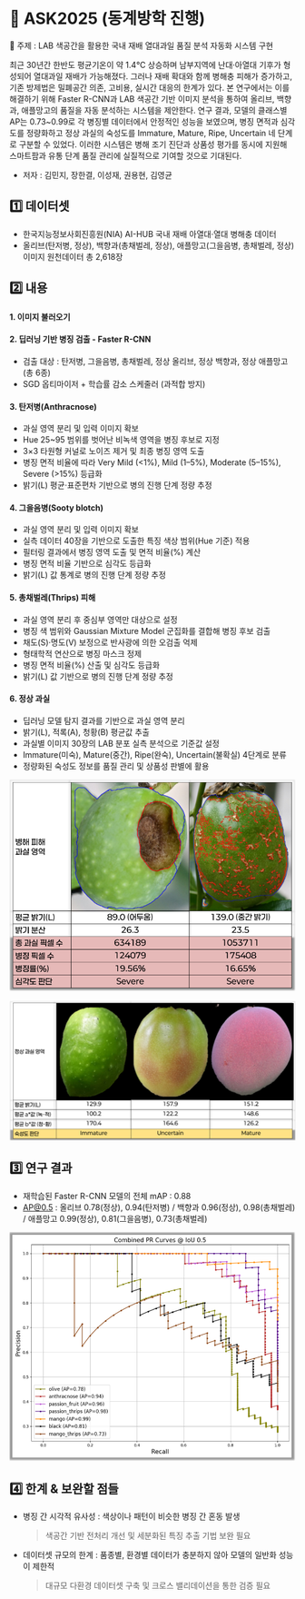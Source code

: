 # 🥇 ASK2025 (동계방학 진행)
🍊 주제 : LAB 색공간을 활용한 국내 재배 열대과일 품질 분석 자동화 시스템 구현

최근 30년간 한반도 평균기온이 약 1.4℃ 상승하며 남부지역에 난대·아열대 기후가 형성되어 열대과일 재배가 가능해졌다. 그러나 재배 확대와 함께 병해충 피해가 증가하고, 기존 방제법은 밀폐공간 의존, 고비용, 실시간 대응의 한계가 있다. 본 연구에서는 이를 해결하기 위해 Faster R-CNN과 LAB 색공간 기반 이미지 분석을 통하여 올리브, 백향과, 애플망고의 품질을 자동 분석하는 시스템을 제안한다. 연구 결과, 모델의 클래스별 AP는 0.73~0.99로 각 병징별 데이터에서 안정적인 성능을 보였으며, 병징 면적과 심각도를 정량화하고 정상 과실의 숙성도를 Immature, Mature, Ripe, Uncertain  네 단계로 구분할 수 있었다. 이러한 시스템은 병해 조기 진단과 상품성 평가를 동시에 지원해 스마트팜과 유통 단계 품질 관리에 실질적으로 기여할 것으로 기대된다.

- 저자 : 김민지, 장한결, 이성재, 권용현, 김영균
  
## 1️⃣ 데이터셋
- 한국지능정보사회진흥원(NIA) AI-HUB 국내 재배 아열대·열대 병해충 데이터
- 올리브(탄저병, 정상), 백향과(총채벌레, 정상), 애플망고(그을음병, 총채벌레, 정상) 이미지 원천데이터 총 2,618장

## 2️⃣ 내용
#### 1. 이미지 불러오기
#### 2. 딥러닝 기반 병징 검출 - Faster R-CNN
- 검출 대상 : 탄저병, 그을음병, 총채벌레, 정상 올리브, 정상 백향과, 정상 애플망고 (총 6종)
- SGD 옵티마이저 + 학습률 감소 스케줄러 (과적합 방지)
#### 3. 탄저병(Anthracnose)
- 과실 영역 분리 및 입력 이미지 확보
- Hue 25~95 범위를 벗어난 비녹색 영역을 병징 후보로 지정
- 3×3 타원형 커널로 노이즈 제거 및 최종 병징 영역 도출
- 병징 면적 비율에 따라 Very Mild (<1%), Mild (1–5%), Moderate (5–15%), Severe (>15%) 등급화
- 밝기(L) 평균·표준편차 기반으로 병의 진행 단계 정량 추정
#### 4. 그을음병(Sooty blotch)
- 과실 영역 분리 및 입력 이미지 확보
- 실측 데이터 40장을 기반으로 도출한 특징 색상 범위(Hue 기준) 적용
- 필터링 결과에서 병징 영역 도출 및 면적 비율(%) 계산
- 병징 면적 비율 기반으로 심각도 등급화
- 밝기(L) 값 통계로 병의 진행 단계 정량 추정
#### 5. 총채벌레(Thrips) 피해
- 과실 영역 분리 후 중심부 영역만 대상으로 설정
- 병징 색 범위와 Gaussian Mixture Model 군집화를 결합해 병징 후보 검출
- 채도(S)·명도(V) 보정으로 반사광에 의한 오검출 억제
- 형태학적 연산으로 병징 마스크 정제
- 병징 면적 비율(%) 산출 및 심각도 등급화
- 밝기(L) 값 기반으로 병의 진행 단계 정량 추정
#### 6. 정상 과실
- 딥러닝 모델 탐지 결과를 기반으로 과실 영역 분리
- 밝기(L), 적록(A), 청황(B) 평균값 추출
- 과실별 이미지 30장의 LAB 분포 실측 분석으로 기준값 설정
- Immature(미숙), Mature(중간), Ripe(완숙), Uncertain(불확실) 4단계로 분류
- 정량화된 숙성도 정보를 품질 관리 및 상품성 판별에 활용

![result(ex)_1](https://github.com/ttobagi4/ACK2025_Tropical/blob/8409abf3a85bb9334c1cf47e3d1048ef4eed9ae9/result(ex)_1.png)

![result(ex)_2](https://github.com/ttobagi4/ACK2025_Tropical/blob/8409abf3a85bb9334c1cf47e3d1048ef4eed9ae9/result(ex)_2.png)

## 3️⃣ 연구 결과
- 재학습된 Faster R-CNN 모델의 전체 mAP : 0.88
- AP@0.5 : 올리브 0.78(정상), 0.94(탄저병) / 백향과 0.96(정상), 0.98(총채벌레) / 애플망고 0.99(정상), 0.81(그을음병), 0.73(총채벌레)

![PR Curve](https://github.com/ttobagi4/ACK2025_Tropical/blob/8409abf3a85bb9334c1cf47e3d1048ef4eed9ae9/PR%20Curve.png)

## 4️⃣ 한계 & 보완할 점들
- 병징 간 시각적 유사성 : 색상이나 패턴이 비슷한 병징 간 혼동 발생
  > 색공간 기반 전처리 개선 및 세분화된 특징 추출 기법 보완 필요
- 데이터셋 규모의 한계 : 품종별, 환경별 데이터가 충분하지 않아 모델의 일반화 성능이 제한적
  > 대규모 다환경 데이터셋 구축 및 크로스 밸리데이션을 통한 검증 필요
